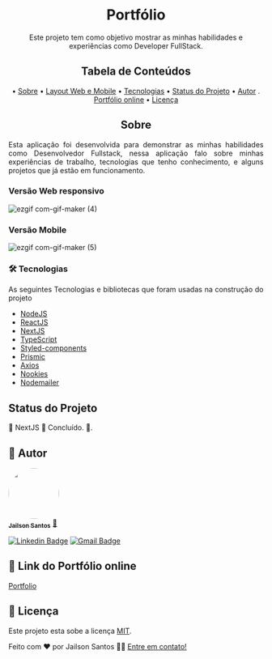 <h1 align="center">Portfólio</h1>
<p align="center">
  Este projeto tem como objetivo mostrar as minhas habilidades e experiências como Developer FullStack.
</p>

<h2 align="center">Tabela de Conteúdos</h2>

<p align="center">
  • <a href="#sobre">Sobre</a>
  • <a href="#layout">Layout Web e Mobile</a>
  • <a href="#tecnologias">Tecnologias</a> 
  • <a href="#status">Status do Projeto</a> 
  • <a href="#autor">Autor</a>
  . <a href="#portfolio">Portfólio online</a>
  • <a href="#licenca">Licença</a>
</p>

<h2 align="center" id="sobre">Sobre</h2>

<p align="justify">Esta aplicação foi desenvolvida para demonstrar as minhas habilidades como Desenvolvedor Fullstack, nessa aplicação falo sobre minhas experiências de trabalho, tecnologias que tenho conhecimento, e alguns projetos que já estão em funcionamento.</p>

<h3 align="left" id="layout">Versão Web responsivo</h3>

![ezgif com-gif-maker (4)](https://user-images.githubusercontent.com/11697713/222180013-91196502-a85c-4d80-80c7-44789f81007b.gif)

<h3 align="left" id="layout">Versão Mobile</h3>

![ezgif com-gif-maker (5)](https://user-images.githubusercontent.com/11697713/222182167-9db1799e-839b-49d2-9594-850d22381cd2.gif)

<h3 align="left" id="tecnologias">🛠 Tecnologias</h3>
<p align="justify">As seguintes Tecnologias e bibliotecas que foram usadas na construção do projeto</p>

- [NodeJS](https://nodejs.org/en/)
- [ReactJS](https://pt-br.reactjs.org/)
- [NextJS](https://nextjs.org/)
- [TypeScript](https://www.typescriptlang.org/)
- [Styled-components](https://styled-components.com/docs/basics)
- [Prismic](https://prismic.io/)
- [Axios](https://axios-http.com/docs/intro)
- [Nookies](https://www.npmjs.com/package/nookies)
- [Nodemailer](https://nodemailer.com/usage/using-gmail/)

<h2 align="left" id="status">Status do Projeto</h2>
<p align="left"> 🚧  NextJS 🚀 Concluído.  🚧.</p>

<h2 align="left" id="autor">🦸 Autor</h2>
<a href="https://github.com/JailsonSantos">
 <img style="border-radius: 50%;" src="https://avatars.githubusercontent.com/u/11697713?s=96&v=4" width="100px;" alt=""/>
 <br />
 <sub><b>Jailson Santos</b></sub></a> <a href="https://www.linkedin.com/in/jailson-santos-726395104/" title="Jailson Santos">🚀</a>
 <br />

[![Linkedin Badge](https://img.shields.io/badge/-Jailson-blue?style=flat-square&logo=Linkedin&logoColor=white&link=https://www.linkedin.com/in/jailson-santos-726395104/)](https://www.linkedin.com/in/jailson-santos-726395104/) 
[![Gmail Badge](https://img.shields.io/badge/-jailson.ads007@gmail.com-c14438?style=flat-square&logo=Gmail&logoColor=white&link=mailto:jailson.ads007@gmail.com)](mailto:jailson.ads007@gmail.com)


<h2 align="left" id="licenca">🔗 Link do Portfólio online</h2>

[Portfolio](https://my-portfolio-jailsonsantos.vercel.app/)


<h2 align="left" id="licenca">📝 Licença</h2>

Este projeto esta sobe a licença [MIT](./LICENSE).

Feito com ❤️ por Jailson Santos 👋🏽 [Entre em contato!](https://www.linkedin.com/in/jailson-santos-726395104/)